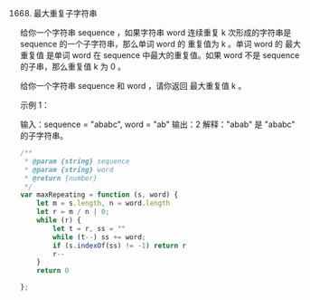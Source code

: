 1668. 最大重复子字符串

给你一个字符串 sequence ，如果字符串 word 连续重复 k 次形成的字符串是 sequence 的一个子字符串，那么单词 word 的 重复值为 k 。单词 word 的 最大重复值 是单词 word 在 sequence 中最大的重复值。如果 word 不是 sequence 的子串，那么重复值 k 为 0 。

给你一个字符串 sequence 和 word ，请你返回 最大重复值 k 。

 

示例 1：

输入：sequence = "ababc", word = "ab"
输出：2
解释："abab" 是 "ababc" 的子字符串。
```js
/**
 * @param {string} sequence
 * @param {string} word
 * @return {number}
 */
var maxRepeating = function (s, word) {
    let m = s.length, n = word.length
    let r = m / n | 0;
    while (r) {
        let t = r, ss = ""
        while (t--) ss += word;
        if (s.indexOf(ss) != -1) return r
        r--
    }
    return 0

};